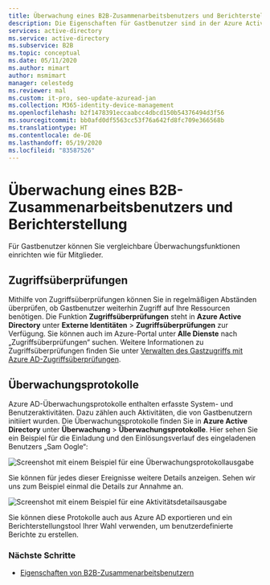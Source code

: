```yaml
---
title: Überwachung eines B2B-Zusammenarbeitsbenutzers und Berichterstellung – Azure AD
description: Die Eigenschaften für Gastbenutzer sind in der Azure Active Directory B2B-Zusammenarbeit konfigurierbar.
services: active-directory
ms.service: active-directory
ms.subservice: B2B
ms.topic: conceptual
ms.date: 05/11/2020
ms.author: mimart
author: msmimart
manager: celestedg
ms.reviewer: mal
ms.custom: it-pro, seo-update-azuread-jan
ms.collection: M365-identity-device-management
ms.openlocfilehash: b2f1478391eccaabcc4dbcd150b54376494d3f56
ms.sourcegitcommit: bb0afd0df5563cc53f76a642fd8fc709e366568b
ms.translationtype: HT
ms.contentlocale: de-DE
ms.lasthandoff: 05/19/2020
ms.locfileid: "83587526"
---
```

# <a name="auditing-and-reporting-a-b2b-collaboration-user"></a>Überwachung eines B2B-Zusammenarbeitsbenutzers und Berichterstellung
Für Gastbenutzer können Sie vergleichbare Überwachungsfunktionen einrichten wie für Mitglieder. 

## <a name="access-reviews"></a>Zugriffsüberprüfungen
Mithilfe von Zugriffsüberprüfungen können Sie in regelmäßigen Abständen überprüfen, ob Gastbenutzer weiterhin Zugriff auf Ihre Ressourcen benötigen. Die Funktion **Zugriffsüberprüfungen** steht in **Azure Active Directory** unter **Externe Identitäten** > **Zugriffsüberprüfungen** zur Verfügung. Sie können auch im Azure-Portal unter **Alle Dienste** nach „Zugriffsüberprüfungen“ suchen. Weitere Informationen zu Zugriffsüberprüfungen finden Sie unter [Verwalten des Gastzugriffs mit Azure AD-Zugriffsüberprüfungen](../governance/manage-guest-access-with-access-reviews.md).

## <a name="audit-logs"></a>Überwachungsprotokolle

Azure AD-Überwachungsprotokolle enthalten erfasste System- und Benutzeraktivitäten. Dazu zählen auch Aktivitäten, die von Gastbenutzern initiiert wurden. Die Überwachungsprotokolle finden Sie in **Azure Active Directory** unter **Überwachung** > **Überwachungsprotokolle**. Hier sehen Sie ein Beispiel für die Einladung und den Einlösungsverlauf des eingeladenen Benutzers „Sam Oogle“:

![Screenshot mit einem Beispiel für eine Überwachungsprotokollausgabe](./media/auditing-and-reporting/audit-log.png)

Sie können für jedes dieser Ereignisse weitere Details anzeigen. Sehen wir uns zum Beispiel einmal die Details zur Annahme an.

![Screenshot mit einem Beispiel für eine Aktivitätsdetailsausgabe](./media/auditing-and-reporting/activity-details.png)

Sie können diese Protokolle auch aus Azure AD exportieren und ein Berichterstellungstool Ihrer Wahl verwenden, um benutzerdefinierte Berichte zu erstellen.

### <a name="next-steps"></a>Nächste Schritte

- [Eigenschaften von B2B-Zusammenarbeitsbenutzern](user-properties.md)

